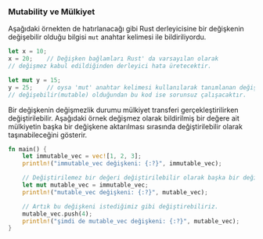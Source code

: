 ### Mutability ve Mülkiyet
Aşağıdaki örnekten de hatırlanacağı gibi Rust derleyicisine bir değişkenin değişebilir olduğu bilgisi `mut` anahtar kelimesi ile bildiriliyordu.

```rust
let x = 10;
x = 20;    // Değişken bağlamları Rust' da varsayılan olarak 
// değişmez kabul edildiğinden derleyici hata üretecektir.

let mut y = 15;
y = 25;    // oysa 'mut' anahtar kelimesi kullanılarak tanımlanan değişken
// değişebilir(mutable) olduğundan bu kod ise sorunsuz çalışacaktır.
```

Bir değişkenin değişmezlik durumu mülkiyet transferi gerçekleştirilirken değiştirilebilir. Aşağıdaki örnek değişmez olarak bildirilmiş bir değere ait mülkiyetin başka bir değişkene aktarılması sırasında değiştirilebilir olarak taşınabileceğini gösterir.

```rust
fn main() {
    let immutable_vec = vec![1, 2, 3];
    println!("immutable_vec değişkeni: {:?}", immutable_vec);

    // Değiştirilemez bir değeri değiştirilebilir olarak başka bir değişkene taşıyoruz.
    let mut mutable_vec = immutable_vec;
    println!("mutable_vec değişkeni: {:?}", mutable_vec);

    // Artık bu değişkeni istediğimiz gibi değiştirebiliriz.
    mutable_vec.push(4);
    println!("şimdi de mutable_vec değişkeni: {:?}", mutable_vec);
}
```
